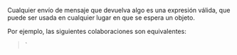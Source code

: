 Cualquier envío de mensaje que devuelva algo es una expresión válida, que puede ser usada en cualquier lugar en que se espera un objeto. 

Por ejemplo, las siguientes colaboraciones son equivalentes: 

> `